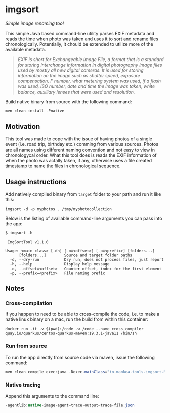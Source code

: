 imgsort
=============

*Simple image renaming tool*

This simple Java based command-line utility parses EXIF metadata and reads the time when photo was taken and uses it to sort and rename files chronologically. Potentially, it chould be extended to utilize more of the available metadata.

> _EXIF is short for Exchangeable Image File, a format that is a standard for storing interchange information in digital photography image files used by mostly all new digital cameras. It is used for storing information on the image such as shutter speed, exposure compensation, F number, what metering system was used, if a flash was used, ISO number, date and time the image was taken, white balance, auxiliary lenses that were used and resolution._

Build native binary from source with the following command:
```
mvn clean install -Pnative
```

## Motivation

This tool was made to cope with the issue of having photos of a single event (i.e. road trip, birthday etc.) comming from various sources. Photos are all names using different naming convention and not easy to view in chronologycal order. What this tool does is reads the EXIF information of when the photo was actally taken, if any, otherwise uses a file created timestamp to name the files in chronological sequence.

## Usage instructions

Add natively compiled binary from `target` folder to your path and run it like this:
```shell script
imgsort -d -p myphotos . /tmp/myphotocollection
```

Below is the listing of available command-line arguments you can pass into the app:
```shell script
$ imgsort -h

 ImgSortTool v1.1.0

Usage: <main class> [-dh] [-o=<offset>] [-p=<prefix>] [folders...]
      [folders...]        Source and target folder paths
  -d, --dry-run           Dry run, does not process files, just report
  -h, --help              Display help message
  -o, --offset=<offset>   Counter offset, index for the first element
  -p, --prefix=<prefix>   File naming prefix

```


## Notes

### Cross-compilation
If you happen to need to be able to cross-compile the code, i.e. to make a native linux binary on a mac, run the build from within this container:
```
docker run -it -v $(pwd):/code -w /code --name cross_compiler quay.io/quarkus/centos-quarkus-maven:19.3.1-java11 /bin/sh
```
### Run from source
To run the app directly from source code via maven, issue the following command:
```java
mvn clean compile exec:java -Dexec.mainClass="io.mankea.tools.imgsort.Main" -Dexec.args="-d /media/aleksandar/TerraData/photo/_ajfon"
```
### Native tracing
Append this arguments to the command line:
```java
-agentlib:native-image-agent=trace-output=trace-file.json
```
